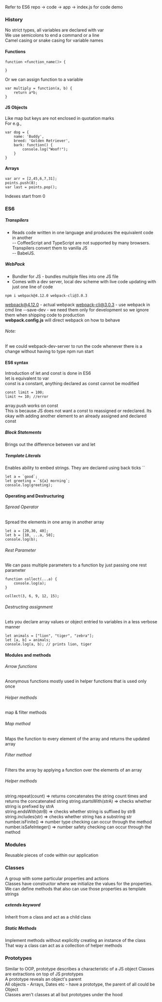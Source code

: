 Refer to ES6 repo -> code -> app -> index.js for code demo

### History  
No strict types, all variables are declared with var  
We use semicolons to end a command or a line  
Camel casing or snake casing for variable names

#### Functions
```
function <function_name()> {

}  
```  
Or we can assign function to a variable

```
var multiply = function(a, b) {  
    return a*b;  
}  
```  

#### JS Objects
Like map but keys are not enclosed in quotation marks  
For e.g.,  
```  
var dog = {  
    name: 'Buddy',
    breed: 'Golden Retriever',
    bark: function() {
        console.log("Woof!");
    }
}  
```

#### Arrays  
```  
var arr = [2,45,6,7,31];
points.push(8);  
var last = points.pop();  
```  
Indexes start from 0


### ES6

##### Transpilers
- Reads code written in one language and produces the equivalent code in another  
    -- CoffeeScript and TypeScript are not supported by many browsers. Transpilers convert them to vanilla JS  
    -- BabelJS.


##### WebPack
- Bundler for JS - bundles multiple files into one JS file  
- Comes with a dev server, local dev scheme with live code updating with just one line of code  

```  
npm i webpack@4.12.0 webpack-cli@3.0.3  
```

webpack@4.12.0 - actual webpack
webpack-cli@3.0.3 - use webpack in cmd line
--save-dev - we need them only for development so we ignore them when shipping code to production  
**webpack.config.js** will direct webpack on how to behave  

###### Note:  
If we could webpack-dev-server to run the code whenever there is a change without having to type npm run start

#### ES6 syntax  
Introduction of let and const is done in ES6  
let is equivalent to var  
const is a constant, anything declared as const cannot be modified  
``` 
const limit = 100;  
limit += 10; //error
```
array.push works on const  
This is because JS does not want a const to reassigned or redeclared. Its okay with adding another element to an already assigned and declared const  

##### Block Statements  
Brings out the difference between var and let  

##### Template Literals
Enables ability to embed strings. They are declared using back ticks \`\`

```
let a = `good`;
let greeting = `${a} morning`;
console.log(greeting);
```  

#### Operating and Destructuring  
###### Spread Operator  
Spread the elements in one array in another array  
```
let a = [20,30, 40];   
let b = [10, ...a, 50];   
console.log(b);
```
###### Rest Parameter
We can pass multiple parameters to a function by just passing one rest parameter  
```
function collect(...a) {
    console.log(a);
}

collect(3, 6, 9, 12, 15);
```

###### Destructing assignment  
Lets you declare array values or object entried to variables in a less verbose manner  
```
let animals = ["lion", "tiger", "zebra"];
let [a, b] = animals;
console.log(a, b); // prints lion, tiger
```

#### Modules and methods  
###### Arrow functions  
Anonymous functions mostly used in helper functions that is used only once  

###### Helper methods  
map & filter methods  

###### Map method  
Maps the function to every element of the array and returns the updated array

###### Filter method
Filters the array by applying a function over the elements of an array  

###### Helper methods  
string.repeat(count) => returns concatenates the string count times and returns the concatenated string
string.startsWith(strA) => checks whether string is prefixed by strA  
string.endsWith(strB) => checks whether string is suffixed by strB  
string.includes(str) => checks whether string has a substring str  
number.isFinite() => number type checking can occur through the method  
number.isSafeInteger() => number safety checking can occur through the method  

### Modules  
Reusable pieces of code within our application  

### Classes  
A group with some particular properties and actions  
Classes have constructor where we initialize the values for the properties. We can define methods that also can use those properties as template strings

##### extends keyword  
Inherit from a class and act as a child class  

##### Static Methods  
Implement methods without explicitly creating an instance of the class  
That way a class can act as a collection of helper methods  

### Prototypes  
Similar to OOP, prototype describes a characteristic of a JS object 
Classes are extractions on top of JS prototypes  
A prototype reveals an object's parent  
All objects - Arrays, Dates etc - have a prototype, the parent of all could be Object  
Classes aren't classes at all but prototypes under the hood


